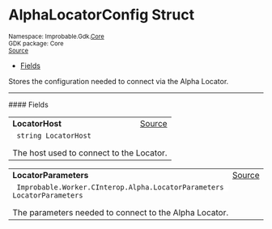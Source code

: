 
# AlphaLocatorConfig Struct
<sup>
Namespace: Improbable.Gdk.<a href="{{urlRoot}}/api/core-index">Core</a><br/>
GDK package: Core<br/>
<a href="https://www.github.com/spatialos/gdk-for-unity/blob/0.2.0/workers/unity/Packages/com.improbable.gdk.core/Config/RuntimeConfig.cs/#L60">Source</a>
<style>
a code {
                    padding: 0em 0.25em!important;
}
code {
                    background-color: #ffffff!important;
}
</style>
</sup>
<nav id="pageToc" class="page-toc"><ul><li><a href="#fields">Fields</a>
</ul></nav>

</p>



<p>Stores the configuration needed to connect via the Alpha Locator. </p>








</p>
<hr style="width:100%; border-top-color:#d8d8d8" />
#### Fields


</p>




<table width="100%">
    <tr>
        <td style="border-right:none"><b>LocatorHost</b></td>
        <td style="border-left:none; text-align:right"><a href="https://www.github.com/spatialos/gdk-for-unity/blob/0.2.0/workers/unity/Packages/com.improbable.gdk.core/Config/RuntimeConfig.cs/#L65">Source</a></td>
    </tr>
    <tr>
        <td colspan="2">
<code> string LocatorHost</code></p>
The host used to connect to the Locator. 

</td>
    </tr>
</table>


<table width="100%">
    <tr>
        <td style="border-right:none"><b>LocatorParameters</b></td>
        <td style="border-left:none; text-align:right"><a href="https://www.github.com/spatialos/gdk-for-unity/blob/0.2.0/workers/unity/Packages/com.improbable.gdk.core/Config/RuntimeConfig.cs/#L70">Source</a></td>
    </tr>
    <tr>
        <td colspan="2">
<code> Improbable.Worker.CInterop.Alpha.LocatorParameters LocatorParameters</code></p>
The parameters needed to connect to the Alpha Locator. 

</td>
    </tr>
</table>










